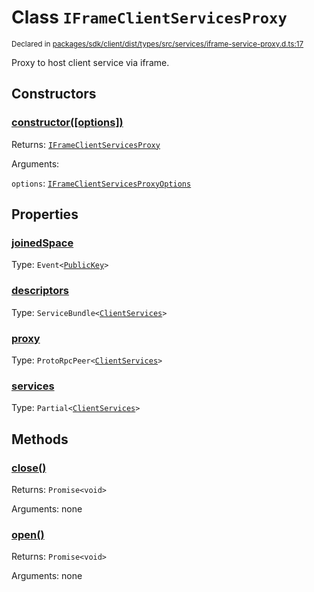 # Class `IFrameClientServicesProxy`
<sub>Declared in [packages/sdk/client/dist/types/src/services/iframe-service-proxy.d.ts:17]()</sub>


Proxy to host client service via iframe.

## Constructors
### [constructor(\[options\])]()




Returns: <code>[IFrameClientServicesProxy](/api/@dxos/react-client/classes/IFrameClientServicesProxy)</code>

Arguments: 

`options`: <code>[IFrameClientServicesProxyOptions](/api/@dxos/react-client/types/IFrameClientServicesProxyOptions)</code>



## Properties
### [joinedSpace]()
Type: <code>Event&lt;[PublicKey](/api/@dxos/react-client/classes/PublicKey)&gt;</code>



### [descriptors]()
Type: <code>ServiceBundle&lt;[ClientServices](/api/@dxos/react-client/types/ClientServices)&gt;</code>



### [proxy]()
Type: <code>ProtoRpcPeer&lt;[ClientServices](/api/@dxos/react-client/types/ClientServices)&gt;</code>



### [services]()
Type: <code>Partial&lt;[ClientServices](/api/@dxos/react-client/types/ClientServices)&gt;</code>




## Methods
### [close()]()




Returns: <code>Promise&lt;void&gt;</code>

Arguments: none




### [open()]()




Returns: <code>Promise&lt;void&gt;</code>

Arguments: none




